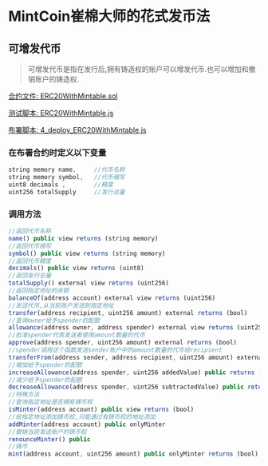 # MintCoin崔棉大师的花式发币法

## 可增发代币
> 可增发代币是指在发行后,拥有铸造权的账户可以增发代币.也可以增加和撤销账户的铸造权.

[合约文件: ERC20WithMintable.sol](https://github.com/wwchen8/MintCoin/blob/master/contracts/ERC20/ERC20WithMintable.sol)

[测试脚本: ERC20WithMintable.js](https://github.com/wwchen8/MintCoin/blob/master/test/ERC20/ERC20WithMintable.js)

[布署脚本: 4_deploy_ERC20WithMintable.js](https://github.com/wwchen8/MintCoin/blob/master/migrations/4_deploy_ERC20WithMintable.js)

### 在布署合约时定义以下变量
```javascript
string memory name,     //代币名称
string memory symbol,   //代币缩写
uint8 decimals ,        //精度
uint256 totalSupply     //发行总量
```
### 调用方法
```javascript
//返回代币名称
name() public view returns (string memory)
//返回代币缩写
symbol() public view returns (string memory)
//返回代币精度
decimals() public view returns (uint8)
//返回发行总量
totalSupply() external view returns (uint256)
//返回指定地址的余额
balanceOf(address account) external view returns (uint256)
//发送代币,从当前账户发送到指定地址
transfer(address recipient, uint256 amount) external returns (bool)
//查询owner给予spender的配额
allowance(address owner, address spender) external view returns (uint256)
//批准spender代表发送者使用amount数量的代币
approve(address spender, uint256 amount) external returns (bool)
//spender调用这个函数发送sender账户中的amount数量的代币给recipient
transferFrom(address sender, address recipient, uint256 amount) external returns (bool)
//增加给予spender的配额
increaseAllowance(address spender, uint256 addedValue) public returns (bool)
//减少给予spender的配额
decreaseAllowance(address spender, uint256 subtractedValue) public returns (bool)
//特殊方法
//查询指定地址是否拥有铸币权
isMinter(address account) public view returns (bool)   
//给指定地址添加铸币权,只能通过有铸币权的地址添加
addMinter(address account) public onlyMinter          
//撤销当前发送账户的铸币权 
renounceMinter() public               
//铸币                 
mint(address account, uint256 amount) public onlyMinter returns (bool) 
```
